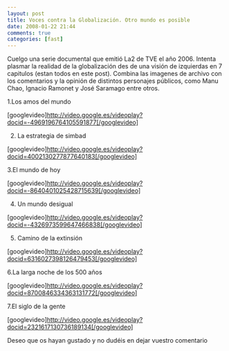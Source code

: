```yaml
---
layout: post
title: Voces contra la Globalización. Otro mundo es posible
date: 2008-01-22 21:44
comments: true
categories: [fast]
---
```

Cuelgo una serie documental que emitió La2 de TVE el año 2006. Intenta plasmar la realidad de la globalización des de una visión de izquierdas en 7 capitulos (estan todos en este post). Combina las imagenes de archivo con los comentarios y la opinión de distintos personajes públicos, como Manu Chao, Ignacio Ramonet y José Saramago  entre otros.

1.Los amos del mundo

[googlevideo]http://video.google.es/videoplay?docid=-4969196764105591877[/googlevideo]

2. La estrategia de simbad

[googlevideo]http://video.google.es/videoplay?docid=4002130277877640183[/googlevideo]

3.El mundo de hoy

[googlevideo]http://video.google.es/videoplay?docid=-8640401025428715639[/googlevideo]

4. Un mundo desigual

[googlevideo]http://video.google.es/videoplay?docid=-4326973599647466838[/googlevideo]

5. Camino de la extinsión

[googlevideo]http://video.google.es/videoplay?docid=6316027398126479453[/googlevideo]

6.La larga noche de los 500 años

[googlevideo]http://video.google.es/videoplay?docid=8700846334363131772[/googlevideo]

7.El siglo de la gente

[googlevideo]http://video.google.es/videoplay?docid=2321617130736189134[/googlevideo]

Deseo que os hayan gustado y no dudéis en dejar vuestro comentario
